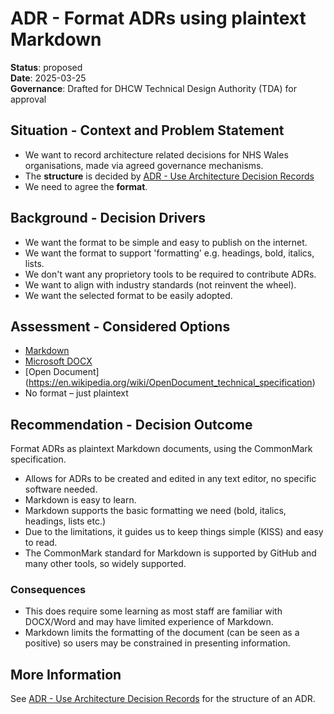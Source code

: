 # ADR - Format ADRs using plaintext Markdown

**Status**: proposed  
**Date**: 2025-03-25  
**Governance**: Drafted for DHCW Technical Design Authority (TDA) for approval

## Situation - Context and Problem Statement

* We want to record architecture related decisions for NHS Wales organisations, made via agreed governance mechanisms. 
* The **structure** is decided by [ADR - Use Architecture Decision Records](adr-use-architecture-decision-records-and-structure.md)
* We need to agree the **format**.

## Background - Decision Drivers

* We want the format to be simple and easy to publish on the internet.
* We want the format to support 'formatting' e.g. headings, bold, italics, lists.
* We don't want any proprietory tools to be required to contribute ADRs.
* We want to align with industry standards (not reinvent the wheel).
* We want the selected format to be easily adopted.

## Assessment - Considered Options

* [Markdown](https://commonmark.org/)
* [Microsoft DOCX](https://en.wikipedia.org/wiki/Microsoft_Office_Open_XML)
* [Open Document] (https://en.wikipedia.org/wiki/OpenDocument_technical_specification)
* No format – just plaintext

## Recommendation - Decision Outcome

Format ADRs as plaintext Markdown documents, using the CommonMark specification.

* Allows for ADRs to be created and edited in any text editor, no specific software needed.
* Markdown is easy to learn.
* Markdown supports the basic formatting we need (bold, italics, headings, lists etc.) 
* Due to the limitations, it guides us to keep things simple (KISS) and easy to read.
* The CommonMark standard for Markdown is supported by GitHub and many other tools, so widely supported.

### Consequences

* This does require some learning as most staff are familiar with DOCX/Word and may have limited experience of Markdown.
* Markdown limits the formatting of the document (can be seen as a positive) so users may be constrained in presenting information.

## More Information
See [ADR - Use Architecture Decision Records](adr-use-architecture-decision-records-and-structure.md) for the structure of an ADR.